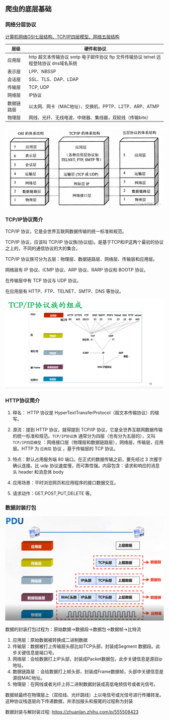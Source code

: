 

## 爬虫的底层基础


### 网络分层协议

[计算机网络OSI七层结构、TCP/IP四层模型、网络五层结构](https://blog.csdn.net/wzw_wwl/article/details/136627715)

| 层级 | 硬件和协议|
| ----- | --------- |
|应用层	| http 超文本传输协议 smtp 电子邮件协议 ftp 文件传输协议 telnet 远程登陆协议 dns域名系统|
|表示层|LPP、NBSSP|
|会话层|SSL、TLS、DAP、LDAP|
|传输层| TCP, UDP|
|网络层| IP协议 |
|数据链路层|以太网、网卡（MAC地址）、交换机、PPTP、L2TP、ARP、ATMP|
|物理层	|网线、光纤、无线电波、中继器、集线器，双絞线（传输bite）|

![网络分层协议](images/internetlayer.png)


### TCP/IP协议简介

TCP/IP 协议，它是全世界互联网数据传输的统一标准和规范。

TCP/IP 协议，应该叫 TCP/IP 协议族(协议组)。是基于TCP和IP这两个最初的协议之上的，不同的通信协议的大的集合。

TCP/IP 协议族可分为五层：物理层、数据链路层、网络层、传输层和应用层。

网络层有 IP 协议、ICMP 协议、ARP 协议、RARP 协议和 BOOTP 协议。

在传输层中有 TCP 协议与 UDP 协议。

在应用层有 HTTP、FTP、TELNET、SMTP、DNS 等协议。

![IP/TCP协议的应用层](images/iptcpport.png)


### HTTP协议简介

1. 释名： HTTP 协议是 HyperTextTransferProtocol（超文本传输协议）的缩写。

2. 源流：提到 HTTP 协议，就得提到 TCP/IP 协议，它是全世界互联网数据传输的统一标准和规范。`TCP/IP协议族` 通常分为四层（也有分为五层的），又叫 `TCP/IP四层模型` ：网络接口层（物理层和数据链路层），网络层，传输层，应用层。HTTP 为 `应用层` 协议 ，基于传输层的 TCP 协议。

3. 特点：默认占用服务端 80 端口。在正式的数据传输之前，要先经过 3 次握手确认连接。比 udp 协议速度慢，而可靠性强。内容包含：请求和响应的消息头 header 和消息体 body

4. 应用场景：平时浏览网页和应用程序的接口数据交互。

5. 请求动作：GET,POST,PUT,DELETE 等。


### 数据封装打包

![IP/TCP协议向上解包和向下打包](images/iptcp.png)

数据的封装打包过程为：原始数据→数据段→数据包→数据帧→比特流

1. 应用层：原始数据被转换成二进制数据
2. 传输层：数据被打上传输层头部比如TCP头部，封装成Segment 数据段。此步关键信息是端口号。
3. 网络层：会给数据打上IP头部，封装成Packet数据包，此步关键信息是源目ip地址。
4. 数据链路层 ：会给数据打上帧头部，封装成Frame数据帧，头部中关键信息是源目MAC地址。
5. 物理层：在网线或者光纤上将二进制数据封装成高低电频信号或者光信号。

数据帧最终在物理层上（双绞线、光纤跳线）上以电信号或光信号进行传播转发。
这种协议栈逐层向下传递数据，并添加报头和报尾的过程称为封装

数据封装与解封装过程: https://zhuanlan.zhihu.com/p/555508423

